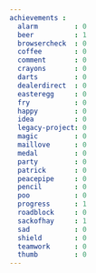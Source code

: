 ```yaml
---
achievements :
  alarm         : 0
  beer          : 1
  browsercheck  : 0
  coffee        : 0
  comment       : 0
  crayons       : 0
  darts         : 0
  dealerdirect  : 0
  easteregg     : 0
  fry           : 0
  happy         : 0
  idea          : 0
  legacy-project: 0
  magic         : 0
  maillove      : 0
  medal         : 0
  party         : 0
  patrick       : 0
  peacepipe     : 0
  pencil        : 0
  poo           : 0
  progress      : 1
  roadblock     : 0
  sackofhay     : 1
  sad           : 0
  shield        : 0
  teamwork      : 0
  thumb         : 0
---
```

